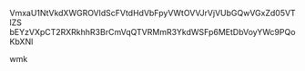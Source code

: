 VmxaU1NtVkdXWGROVldScFVtdHdVbFpyVWtOVVJrVjVUbGQwVGxZd05VTlZS
bEYzVXpCT2RXRkhhR3BrCmVqQTVRMmR3YkdWSFp6MEtDbVoyYWc9PQoKbXNl

wmk